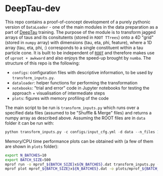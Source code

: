 # DeepTau-dev

This repo contains a proof-of-concept development of a purely pythonic version of `DataLoader` - one of the main modules in the data preparation as a part of [DeepTau](https://github.com/cms-tau-pog/TauMLTools) training. The purpose of the module is to transform jagged arrays of taus and its consitutents (stored in `ROOT TTrees`) onto a 4D "grid" (stored in `numpy` array) with dimensions (tau, eta, phi, feature), where a 1D array (tau, eta, phi, :) corresponds to a single constituent within a tau particle cone. It is built to be independent of [`ROOT`](https://root.cern) and therefore makes use of `uproot + awkward` and also enjoys the speed-up  brought by `numba`. The structure of this repo is the following:

*  `configs`: configuration files with descriptive information, to be used by `transform_inputs.py`.
*  `dataloader`: helper functions for performing the transformation
*  `notebooks`: "trial and error" code in Jupyter notebooks for testing the approach + visualisation of intermediate steps
*  `plots`: figures with memory profiling of the code
 
The main script to be run is `transform_inputs.py` which runs over a specified data files (assumed to be "Shuffle & Merge" files) and returns a numpy array as described above. Assuming the ROOT files are in `data` folder it can be run with:

```python
python transform_inputs.py -c configs/input_cfg.yml -d data --n_files 1 --n_batches 10 --batch_size 500
```

Memory/CPU time performance plots can be obtained with (a few of them are shown in `plots` folder):  
```bash
export N_BATCHES=10
export BATCH_SIZE=500
mprof run -o mprof_${BATCH_SIZE}x${N_BATCHES}.dat transform_inputs.py -c configs/input_cfg.yml -d data --n_files 1 --n_batches ${N_BATCHES} --batch_size ${BATCH_SIZE}
mprof plot mprof_${BATCH_SIZE}x${N_BATCHES}.dat -o plots/mprof_${BATCH_SIZE}x${N_BATCHES}.pdf
```
